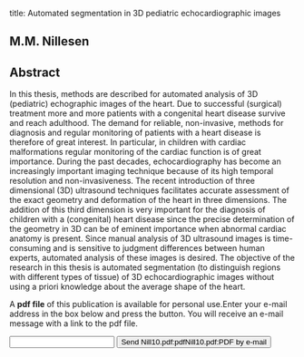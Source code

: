 title: Automated segmentation in 3D pediatric echocardiographic images

## M.M. Nillesen

## Abstract
In this thesis, methods are described for automated analysis of 3D (pediatric) echographic images of the heart. Due to successful (surgical) treatment more and more patients with a congenital heart disease survive and reach adulthood. The demand for reliable, non-invasive, methods for diagnosis and regular monitoring of patients with a heart disease is therefore of great interest. In particular, in children with cardiac malformations regular monitoring of the cardiac function is of great importance. During the past decades, echocardiography has become an increasingly important imaging technique because of its high temporal resolution and non-invasiveness. The recent introduction of three dimensional (3D) ultrasound techniques facilitates accurate assessment of the exact geometry and deformation of the heart in three dimensions. The addition of this third dimension is very important for the diagnosis of children with a (congenital) heart disease since the precise determination of the geometry in 3D can be of eminent importance when abnormal cardiac anatomy is present. Since manual analysis of 3D ultrasound images is time-consuming and is sensitive to judgment differences between human experts, automated analysis of these images is desired. The objective of the research in this thesis is automated segmentation (to distinguish regions with different types of tissue) of 3D echocardiographic images without using a priori knowledge about the average shape of the heart.

A <b>pdf file</b> of this publication is available for personal use.Enter your e-mail address in the box below and press the button. You will receive an e-mail message with a link to the pdf file.
<form action="sender.php">  <input type="text" name="email">  <input type="submit" value="Send Nill10.pdf:pdfNill10.pdf:PDF by e-mail"></form>